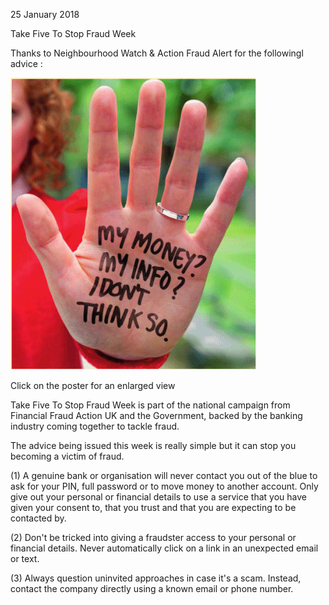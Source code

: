25 January 2018

Take Five To Stop Fraud Week

Thanks to Neighbourhood Watch & Action Fraud Alert for the followingl advice :

[](http://www.northcrayresidents.org.uk/posters/poster128.pdf)

![Image](images/nm0385_1.gif)

Click on the poster for an enlarged view

Take Five To Stop Fraud Week is part of the national campaign from Financial Fraud Action UK and the Government, backed by the banking industry coming together to tackle fraud.

The advice being issued this week is really simple but it can stop you becoming a victim of fraud.

(1) A genuine bank or organisation will never contact you out of the blue to ask for your PIN, full password or to move money to another account. Only give out your personal or financial details to use a service that you have given your consent to, that you trust and that you are expecting to be contacted by.

(2) Don't be tricked into giving a fraudster access to your personal or financial details. Never automatically click on a link in an unexpected email or text.

(3) Always question uninvited approaches in case it's a scam. Instead, contact the company directly using a known email or phone number.
